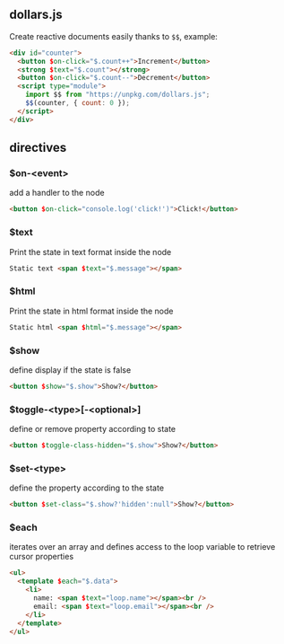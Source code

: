 ## dollars.js

Create reactive documents easily thanks to `$$`, example:

```html
<div id="counter">
  <button $on-click="$.count++">Increment</button>
  <strong $text="$.count"></strong>
  <button $on-click="$.count--">Decrement</button>
  <script type="module">
    import $$ from "https://unpkg.com/dollars.js";
    $$(counter, { count: 0 });
  </script>
</div>
```

## directives

### $on-\<event\>

add a handler to the node

```html
<button $on-click="console.log('click!')">Click!</button>
```

### $text

Print the state in text format inside the node

```html
Static text <span $text="$.message"></span>
```

### $html

Print the state in html format inside the node

```html
Static html <span $html="$.message"></span>
```

### $show

define display if the state is false

```html
<button $show="$.show">Show?</button>
```

### $toggle-\<type\>[-\<optional\>]

define or remove property according to state

```html
<button $toggle-class-hidden="$.show">Show?</button>
```

### $set-\<type\>

define the property according to the state

```html
<button $set-class="$.show?'hidden':null">Show?</button>
```

### $each

iterates over an array and defines access to the loop variable to retrieve cursor properties

```html
<ul>
  <template $each="$.data">
    <li>
      name: <span $text="loop.name"></span><br />
      email: <span $text="loop.email"></span><br />
    </li>
  </template>
</ul>
```
